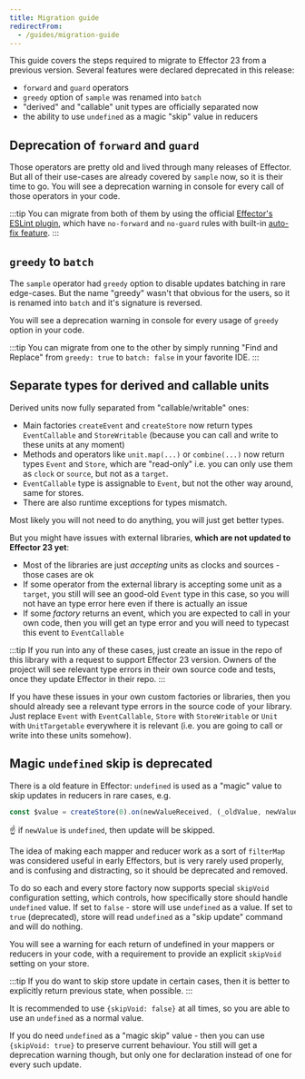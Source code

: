```yaml
---
title: Migration guide
redirectFrom:
  - /guides/migration-guide
---
```


This guide covers the steps required to migrate to Effector 23 from a previous version.
Several features were declared deprecated in this release:

- `forward` and `guard` operators
- `greedy` option of `sample` was renamed into `batch`
- "derived" and "callable" unit types are officially separated now
- the ability to use `undefined` as a magic "skip" value in reducers

## Deprecation of `forward` and `guard`

Those operators are pretty old and lived through many releases of Effector.
But all of their use-cases are already covered by `sample` now, so it is their time to go. You will see a deprecation warning in console for every call of those operators in your code.

:::tip
You can migrate from both of them by using the official [Effector's ESLint plugin](https://eslint.effector.dev/), which have `no-forward` and `no-guard` rules with built-in [auto-fix feature](https://eslint.org/docs/latest/use/command-line-interface#fix-problems).
:::

## `greedy` to `batch`

The `sample` operator had `greedy` option to disable updates batching in rare edge-cases.
But the name "greedy" wasn't that obvious for the users, so it is renamed into `batch` and it's signature is reversed.

You will see a deprecation warning in console for every usage of `greedy` option in your code.

:::tip
You can migrate from one to the other by simply running "Find and Replace" from `greedy: true` to `batch: false` in your favorite IDE.
:::

## Separate types for derived and callable units

Derived units now fully separated from "callable/writable" ones:

- Main factories `createEvent` and `createStore` now return types `EventCallable` and `StoreWritable` (because you can call and write to these units at any moment)
- Methods and operators like `unit.map(...)` or `combine(...)` now return types `Event` and `Store`, which are "read-only" i.e. you can only use them as `clock` or `source`, but not as a `target`.
- `EventCallable` type is assignable to `Event`, but not the other way around, same for stores.
- There are also runtime exceptions for types mismatch.

Most likely you will not need to do anything, you will just get better types.

But you might have issues with external libraries, **which are not updated to Effector 23 yet**:

- Most of the libraries are just _accepting_ units as clocks and sources - those cases are ok
- If some operator from the external library is accepting some unit as a `target`, you still will see an good-old `Event` type in this case, so you will not have an type error here even if there is actually an issue
- If some _factory_ returns an event, which you are expected to call in your own code, then you will get an type error and you will need to typecast this event to `EventCallable`

:::tip
If you run into any of these cases, just create an issue in the repo of this library with a request to support Effector 23 version.
Owners of the project will see relevant type errors in their own source code and tests, once they update Effector in their repo.
:::

If you have these issues in your own custom factories or libraries, then you should already see a relevant type errors in the source code of your library.
Just replace `Event` with `EventCallable`, `Store` with `StoreWritable` or `Unit` with `UnitTargetable` everywhere it is relevant (i.e. you are going to call or write into these units somehow).

## Magic `undefined` skip is deprecated

There is a old feature in Effector: `undefined` is used as a "magic" value to skip updates in reducers in rare cases, e.g.

```ts
const $value = createStore(0).on(newValueReceived, (_oldValue, newValue) => newValue);
```

☝️ if `newValue` is `undefined`, then update will be skipped.

The idea of making each mapper and reducer work as a sort of `filterMap` was considered useful in early Effectors, but is very rarely used properly, and is confusing and distracting, so it should be deprecated and removed.

To do so each and every store factory now supports special `skipVoid` configuration setting, which controls, how specifically store should handle `undefined` value. If set to `false` - store will use `undefined` as a value.
If set to `true` (deprecated), store will read `undefined` as a "skip update" command and will do nothing.

You will see a warning for each return of undefined in your mappers or reducers in your code, with a requirement to provide an explicit `skipVoid` setting on your store.

:::tip
If you do want to skip store update in certain cases, then it is better to explicitly return previous state, when possible.
:::

It is recommended to use `{skipVoid: false}` at all times, so you are able to use an `undefined` as a normal value.

If you do need `undefined` as a "magic skip" value - then you can use `{skipVoid: true}` to preserve current behaviour. You still will get a deprecation warning though, but only one for declaration instead of one for every such update.
